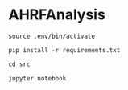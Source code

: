 # AHRFAnalysis

`source .env/bin/activate`

`pip install -r requirements.txt`

`cd src`

`jupyter notebook`

